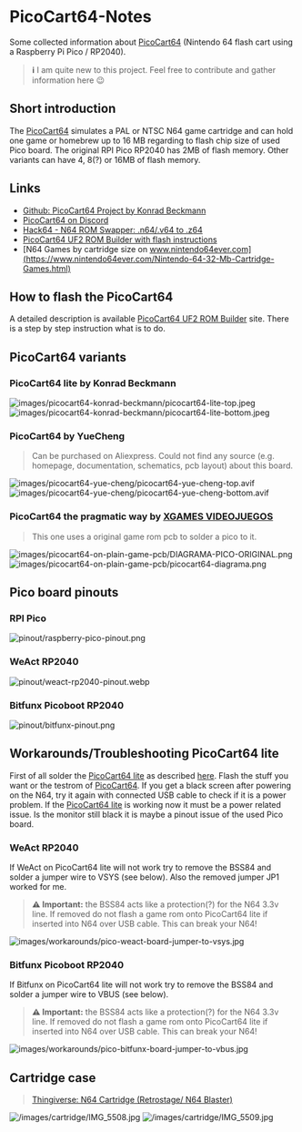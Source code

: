 # PicoCart64-Notes

Some collected information about [PicoCart64](https://github.com/kbeckmann/PicoCart64) (Nintendo 64 flash cart using a Raspberry Pi Pico / RP2040).

> **ℹ️** I am quite new to this project. Feel free to contribute and gather information here 😉

## Short introduction

The [PicoCart64](https://github.com/kbeckmann/PicoCart64) simulates a PAL or NTSC N64 game cartridge and can hold one game or homebrew up to 16 MB regarding to flash chip size of used Pico board. The original RPI Pico RP2040 has 2MB of flash memory. Other variants can have 4, 8(?) or 16MB of flash memory.

## Links

* [Github: PicoCart64 Project by Konrad Beckmann](https://github.com/kbeckmann/PicoCart64)
* [PicoCart64 on Discord](https://discord.gg/CGTjxkVr7P)
* [Hack64 - N64 ROM Swapper: .n64/.v64 to .z64](https://hack64.net/tools/swapper.php)
* [PicoCart64 UF2 ROM Builder with flash instructions](https://kbeckmann.github.io/PicoCart64/)
* [N64 Games by cartridge size on www.nintendo64ever.com](https://www.nintendo64ever.com/Nintendo-64-32-Mb-Cartridge-Games.html)

## How to flash the PicoCart64

A detailed description is available [PicoCart64 UF2 ROM Builder](https://kbeckmann.github.io/PicoCart64/) site. There is a step by step instruction what is to do.

## PicoCart64 variants

### PicoCart64 lite by Konrad Beckmann

![images/picocart64-konrad-beckmann/picocart64-lite-top.jpeg](images/picocart64-konrad-beckmann/picocart64-lite-top.jpeg)
![images/picocart64-konrad-beckmann/picocart64-lite-bottom.jpeg](images/picocart64-konrad-beckmann/picocart64-lite-bottom.jpeg)

### PicoCart64 by YueCheng

> Can be purchased on Aliexpress. Could not find any source (e.g. homepage, documentation, schematics, pcb layout) about this board.

![images/picocart64-yue-cheng/picocart64-yue-cheng-top.avif](images/picocart64-yue-cheng/picocart64-yue-cheng-top.avif)
![images/picocart64-yue-cheng/picocart64-yue-cheng-bottom.avif](images/picocart64-yue-cheng/picocart64-yue-cheng-bottom.avif)

### PicoCart64 the pragmatic way by [XGAMES VIDEOJUEGOS](https://www.youtube.com/@DAVIDXGAMESmx)

> This one uses a original game rom pcb to solder a pico to it.

![images/picocart64-on-plain-game-pcb/DIAGRAMA-PICO-ORIGINAL.png](images/picocart64-on-plain-game-pcb/DIAGRAMA-PICO-ORIGINAL.png)
![images/picocart64-on-plain-game-pcb/picocart64-diagrama.png](images/picocart64-on-plain-game-pcb/picocart64-diagrama.png)

## Pico board pinouts

### RPI Pico

![pinout/raspberry-pico-pinout.png](pinout/raspberry-pico-pinout.png)

### WeAct RP2040

![pinout/weact-rp2040-pinout.webp](pinout/weact-rp2040-pinout.webp)

### Bitfunx Picoboot RP2040

![pinout/bitfunx-pinout.png](pinout/bitfunx-pinout.png)

## Workarounds/Troubleshooting PicoCart64 lite

First of all solder the [PicoCart64 lite](https://github.com/kbeckmann/PicoCart64) as described [here](https://github.com/kbeckmann/PicoCart64). Flash the stuff you want or the testrom of [PicoCart64](https://github.com/kbeckmann/PicoCart64). If you get a black screen after powering on the N64, try it again with connected USB cable to check if it is a power problem.
If the [PicoCart64 lite](https://github.com/kbeckmann/PicoCart64) is working now it must be a power related issue.
Is the monitor still black it is maybe a pinout issue of the used Pico board.

### WeAct RP2040

If WeAct on PicoCart64 lite will not work try to remove the BSS84 and solder a jumper wire to VSYS (see below). Also the removed jumper JP1 worked for me.

> **⚠️ Important:** the BSS84 acts like a protection(?) for the N64 3.3v line. If removed do not flash a game rom onto PicoCart64 lite if inserted into N64 over USB cable. This can break your N64!

![images/workarounds/pico-weact-board-jumper-to-vsys.jpg](images/workarounds/pico-weact-board-jumper-to-vsys.jpg)

### Bitfunx Picoboot RP2040

If Bitfunx on PicoCart64 lite will not work try to remove the BSS84 and solder a jumper wire to VBUS (see below).

> **⚠️ Important:** the BSS84 acts like a protection(?) for the N64 3.3v line. If removed do not flash a game rom onto PicoCart64 lite if inserted into N64 over USB cable. This can break your N64!

![images/workarounds/pico-bitfunx-board-jumper-to-vbus.jpg](images/workarounds/pico-bitfunx-board-jumper-to-vbus.jpg)

## Cartridge case

> [Thingiverse: N64 Cartridge (Retrostage/ N64 Blaster)
](https://www.thingiverse.com/thing:4462321)

![/images/cartridge/IMG_5508.jpg](/images/cartridge/IMG_5508.jpg)
![/images/cartridge/IMG_5509.jpg](/images/cartridge/IMG_5509.jpg)